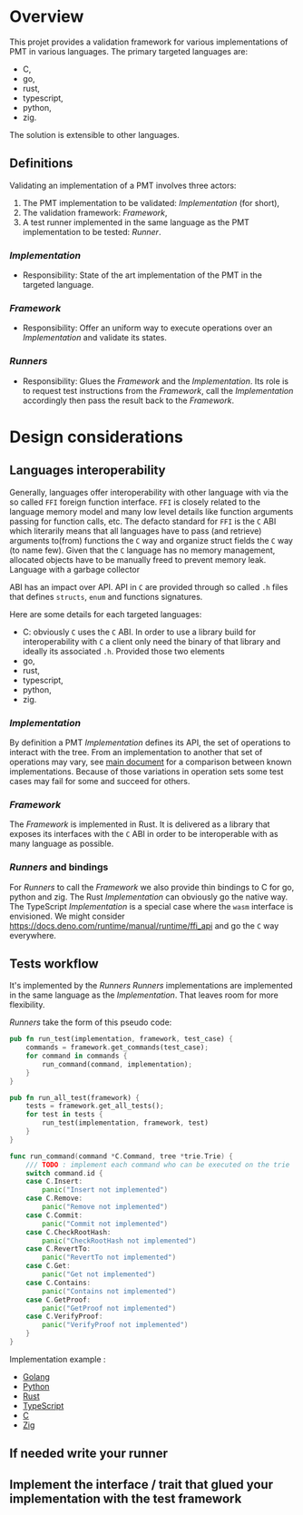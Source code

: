# Overview
This projet provides a validation framework for various implementations of PMT in various languages.
The primary targeted languages are:
- C,
- go,
- rust,
- typescript,
- python,
- zig.

The solution is extensible to other languages.

## Definitions
Validating an implementation of a PMT involves three actors:
1. The PMT implementation to be validated: *Implementation* (for short),
2. The validation framework: *Framework*,
3. A test runner implemented in the same language as the PMT implementation to be tested: *Runner*.

### *Implementation*
- Responsibility:
State of the art implementation of the PMT in the targeted language.

### *Framework*
- Responsibility:
Offer an uniform way to execute operations over an *Implementation* and validate its states.

### *Runners*
- Responsibility:
Glues the *Framework* and the *Implementation*. Its role is to request test instructions from the *Framework*, call the *Implementation* accordingly then pass the result back to the *Framework*.


# Design considerations
## Languages interoperability
Generally, languages offer interoperability with other language with via the so called `FFI` foreign function interface.
`FFI` is closely related to the language memory model and many low level details like function arguments passing for function calls, etc.
The defacto standard for `FFI` is the `C` ABI which literarily means that all languages have to pass (and retrieve) arguments to(from) functions the `C` way and organize struct fields the `C` way (to name few).
Given that the `C` language has no memory management, allocated objects have to be manually freed to prevent memory leak. Language with a garbage collector

ABI has an impact over API. API in `C` are provided through so called `.h` files that defines `structs`, `enum` and functions signatures.


Here are some details for each targeted languages:
- C: obviously `C` uses the `C` ABI. In order to use a library build for interoperability with `C` a client only need the binary of that library and ideally its associated `.h`. Provided those two elements
- go,
- rust,
- typescript,
- python,
- zig.


### *Implementation*
By definition a PMT *Implementation* defines its API, the set of operations to interact with the tree. From an implementation to another that set of operations may vary, see [main document](./main.md) for a comparison between known implementations.
Because of those variations in operation sets some test cases may fail for some and succeed for others.

### *Framework*
The *Framework* is implemented in Rust.
It is delivered as a library that exposes its interfaces with the `C` ABI in order to be interoperable with as many language as possible.


### *Runners* and bindings
For *Runners* to call the *Framework* we also provide thin bindings to C for go, python and zig.
The Rust *Implementation* can obviously go the native way.
The TypeScript *Implementation* is a special case where the `wasm` interface is envisioned. We might consider https://docs.deno.com/runtime/manual/runtime/ffi_api and go the `C` way everywhere.




## Tests workflow
It's implemented by the *Runners*
*Runners* implementations are implemented in the same language as the *Implementation*. That leaves room for more flexibility.

*Runners* take the form of this pseudo code:
```rs
pub fn run_test(implementation, framework, test_case) {
    commands = framework.get_commands(test_case);
    for command in commands {
        run_command(command, implementation);
    }
}

pub fn run_all_test(framework) {
    tests = framework.get_all_tests();
    for test in tests {
        run_test(implementation, framework, test)
    }
}
```


```go
func run_command(command *C.Command, tree *trie.Trie) {
	/// TODO : implement each command who can be executed on the trie
	switch command.id {
	case C.Insert:
		panic("Insert not implemented")
	case C.Remove:
		panic("Remove not implemented")
	case C.Commit:
		panic("Commit not implemented")
	case C.CheckRootHash:
		panic("CheckRootHash not implemented")
	case C.RevertTo:
		panic("RevertTo not implemented")
	case C.Get:
		panic("Get not implemented")
	case C.Contains:
		panic("Contains not implemented")
	case C.GetProof:
		panic("GetProof not implemented")
	case C.VerifyProof:
		panic("VerifyProof not implemented")
	}
}
```

Implementation example :
-  [Golang](../go/src/main.go#43)
-  [Python](../python/main.py)
-  [Rust](../rust/src/command_interpreter.rs)
-  [TypeScript](../typescript/deno/main.ts)
-  [C](../c/src/main.c)
-  [Zig](../zig/src/main.zig)



## If needed write your runner
## Implement the interface / trait that glued your implementation with the test framework
